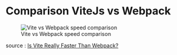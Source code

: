 
# Comparison ViteJs vs Webpack

<div class="grid ">
<figure class="mx-auto" >
<img src="/images/vite/comparison.webp" class="max-w-md" alt="Vite vs Webpack speed comparison" />
<figcaption class="text-xs text-center mt-2">Vite vs Webpack speed comparison</figcaption>
</figure>

</div>
<span class="text-xs opacity-50 block mt-8">

source : [Is Vite Really Faster Than Webpack?](https://betterprogramming.pub/is-vite-really-faster-than-webpack-b414f6cc751c)

</span>

